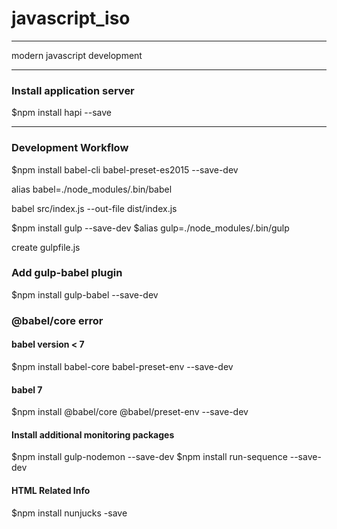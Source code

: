 # javascript_iso
- - -
modern javascript development
- - -
### Install application server
$npm install hapi --save
- - -
### Development Workflow

$npm install babel-cli babel-preset-es2015 --save-dev 

alias babel=./node_modules/.bin/babel

babel src/index.js --out-file dist/index.js

$npm install gulp --save-dev
$alias gulp=./node_modules/.bin/gulp

create gulpfile.js

### Add gulp-babel plugin

$npm install gulp-babel --save-dev

### @babel/core error

#### babel version < 7
$npm install babel-core babel-preset-env --save-dev 

#### babel 7
$npm install @babel/core @babel/preset-env --save-dev 

#### Install additional monitoring packages 
$npm install gulp-nodemon --save-dev
$npm install run-sequence --save-dev

#### HTML Related Info
$npm install nunjucks -save


